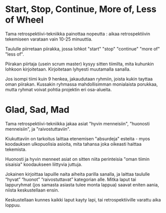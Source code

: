 # Start, Stop, Continue, More of, Less of Wheel

Tama retrospektiivi-tekniikka painottaa nopeutta :
aikaa retrospektiivin tekemiseen varataan vain 10-25 minuuttia.

Taululle piirretaan piirakka, jossa lohkot "start" "stop" "continue" "more of" "less of".

Piirakan piirtaja (usein scrum master) kysyy sitten tiimilta, mita kuhunkin lohkoon kirjoitetaan.
Kirjoitetaan lyhyesti muutamalla sanalla.

Jos isompi tiimi kuin 9 henkea, jakaudutaan ryhmiin, joista kukin tayttaa oman piirakan. Kussakin ryhmassa mahdollisimman monialaista porukkaa, mutta ryhmat voivat pohtia projektin eri osa-alueita. 

# Glad, Sad, Mad

Tama retrospektiivi-tekniikka jakaa asiat "hyvin menneisiin", "huonosti menneisiin", ja "raivostuttaviin". 

Kiukuttaviin on tarkoitus laittaa etenemisen "absurdeja" esteita - myos koodauksen ulkopuolisia asioita, mita tahansa joka oikeasti haittaa tekemista.

Huonosti ja hyvin menneet asiat on sitten niita perinteisia "oman tiimin sisaisia" koodaukseen liittyvia juttuja.

Jokainen kirjoittaa lapuille naita aiheita parilla sanalla, ja laittaa taululle “hyvat” “huonot” “raivostuttavat” kategorian alle. Mitka laput tai lappuryhmat (jos samasta asiasta tulee monta lappua) saavat eniten aania, niista keskustellaan ensin. 

Keskustellaan kunnes kaikki laput kayty lapi, tai retrospektiiville varattu aika loppuu.

